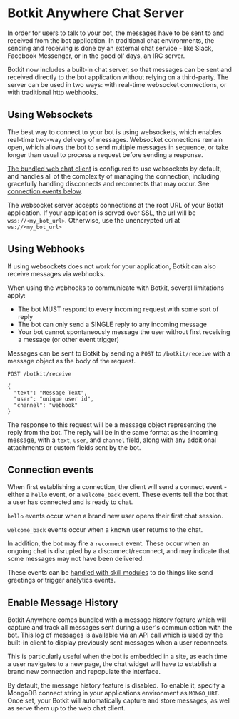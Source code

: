 # Botkit Anywhere Chat Server

In order for users to talk to your bot, the messages have to be sent to and received from the bot application. In traditional chat environments, the sending and receiving is done by an external chat service - like Slack, Facebook Messenger, or in the good ol' days, an IRC server.

Botkit now includes a built-in chat server, so that messages can be sent and received directly to the bot application without relying on a third-party. The server can be used in two ways: with real-time websocket connections, or with traditional http webhooks.

## Using Websockets

The best way to connect to your bot is using websockets, which enables real-time two-way delivery of messages. Websocket connections remain open, which allows the bot to send multiple messages in sequence, or take longer than usual to process a request before sending a response.

[The bundled web chat client](botkit_web_client.md) is configured to use websockets by default, and handles all of the complexity of managing the connection, including gracefully handling disconnects and reconnects that may occur. See [connection events below](#connection-events).

The websocket server accepts connections at the root URL of your Botkit application. If your application is served over SSL, the url will be `wss://<my_bot_url>`. Otherwise, use the unencrypted url at `ws://<my_bot_url>`


## Using Webhooks

If using websockets does not work for your application, Botkit can also receive messages via webhooks.

When using the webhooks to communicate with Botkit, several limitations apply:

* The bot MUST respond to every incoming request with some sort of reply
* The bot can only send a SINGLE reply to any incoming message
* Your bot cannot spontaneously message the user without first receiving a message (or other event trigger)

Messages can be sent to Botkit by sending a `POST` to `/botkit/receive` with a message object as the body of the request.

```
POST /botkit/receive

{
  "text": "Message Text",
  "user": "unique user id",
  "channel": "webhook"
}
```

The response to this request will be a message object representing the reply from the bot. The reply will be in the same format as the incoming message, with a `text`, `user`, and `channel` field, along with any additional attachments or custom fields sent by the bot.

## Connection events

When first establishing a connection, the client will send a connect event - either a `hello` event, or a `welcome_back` event. These events tell the bot that a user has connected and is ready to chat.

`hello` events occur when a brand new user opens their first chat session.

`welcome_back` events occur when a known user returns to the chat.

In addition, the bot may fire a `reconnect` event. These occur when an ongoing chat is disrupted by a disconnect/reconnect, and may indicate that some messages may not have been delivered.

These events can be [handled with skill modules](how_to_build_skills.md) to do things like send greetings or trigger analytics events.

## Enable Message History

Botkit Anywhere comes bundled with a message history feature which will capture and track all messages sent during a user's communication with the bot.  This log of messages is available via an API call which is used by the built-in client to display previously sent messages when a user reconnects.

This is particularly useful when the bot is embedded in a site, as each time a user navigates to a new page, the chat widget will have to establish a brand new connection and repopulate the interface.

By default, the message history feature is disabled. To enable it, specify a MongoDB connect string in your applications environment as `MONGO_URI`. Once set, your Botkit will automatically capture and store messages, as well as serve them up to the web chat client.
